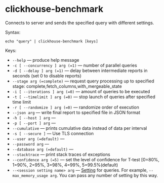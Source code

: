# clickhouse-benchmark

Connects to server and sends the specified query with different settings.

Syntax:

```
echo "query" | clickhouse-benchmark [keys]
```

Keys:

- `--help` — produce help message
- `-c [ --concurrency ] arg (=1)` — number of parallel queries
- `-d [ --delay ] arg (=1)` — delay between intermediate reports in seconds (set 0 to disable reports)
- `--stage arg (=complete)` — request query processing up to specified stage: complete,fetch_columns,with_mergeable_state
- `-i [ --iterations ] arg (=0)` — amount of queries to be executed
- `-t [ --timelimit ] arg (=0)` — stop launch of queries after specified time limit
- `-r [ --randomize ] arg (=0)` — randomize order of execution
- `--json arg` — write final report to specified file in JSON format
- `-h [ --host ] arg` —
- `-p [ --port ] arg` —
- `--cumulative` — prints cumulative data instead of data per interval
- `-s [ --secure ]` — Use TLS connection
- `--user arg (=default)` —
- `--password arg` —
- `--database arg (=default)` —
- `--stacktrace` — print stack traces of exceptions
- `--confidence arg (=5)` — set the level of confidence for T-test [0=80%, 1=90%, 2=95%, 3=98%, 4=99%, 5=99.5%(default)
- `--<session setting name> arg` — [Setting](../settings/index.md) for queries. For example, `--max_memory_usage arg`. You can pass any number of setting by this way.


